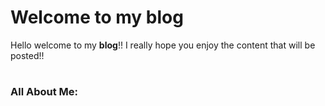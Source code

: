 # Welcome to my blog

Hello welcome to my __blog__!! I really hope you enjoy the content that will be posted!!
 
# <H3> All About Me:
